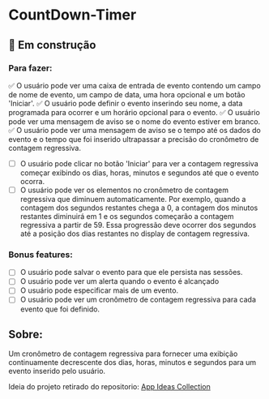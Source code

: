 # CountDown-Timer

## 🚧 Em construção
### Para fazer:
✅ O usuário pode ver uma caixa de entrada de evento contendo um campo de nome de evento, um campo de data, uma hora opcional e um botão 'Iniciar'.
✅ O usuário pode definir o evento inserindo seu nome, a data programada para ocorrer e um horário opcional para o evento.
✅ O usuário pode ver uma mensagem de aviso se o nome do evento estiver em branco.
✅ O usuário pode ver uma mensagem de aviso se o tempo até os dados do evento e o tempo que foi inserido ultrapassar a precisão do cronômetro de contagem regressiva.
- [ ] O usuário pode clicar no botão 'Iniciar' para ver a contagem regressiva começar exibindo os dias, horas, minutos e segundos até que o evento ocorra.
- [ ] O usuário pode ver os elementos no cronômetro de contagem regressiva que diminuem automaticamente. Por exemplo, quando a contagem dos segundos restantes chega a 0, a contagem dos minutos restantes diminuirá em 1 e os segundos começarão a contagem regressiva a partir de 59. Essa progressão deve ocorrer dos segundos até a posição dos dias restantes no display de contagem regressiva.

### Bonus features:
- [ ] O usuário pode salvar o evento para que ele persista nas sessões.
- [ ] O usuário pode ver um alerta quando o evento é alcançado
- [ ] O usuário pode especificar mais de um evento.
- [ ] O usuário pode ver um cronômetro de contagem regressiva para cada evento que foi definido.

## Sobre:
Um cronômetro de contagem regressiva para fornecer uma exibição continuamente decrescente dos dias, horas, minutos e segundos para um evento inserido pelo usuário.

Ideia do projeto retirado do repositorio: [App Ideas Collection](https://github.com/florinpop17/app-ideas)